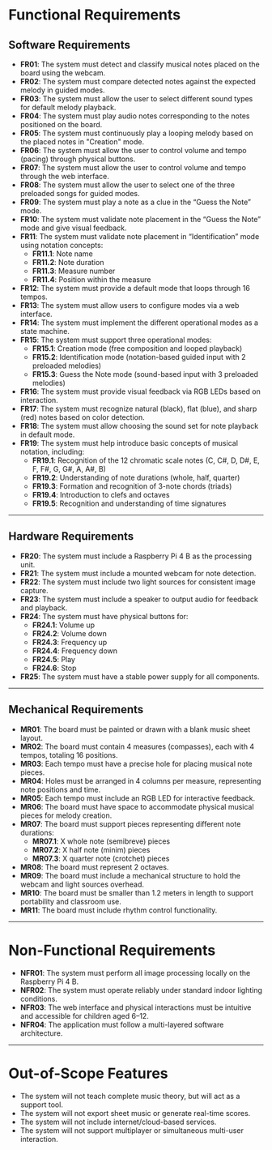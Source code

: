 
# Functional Requirements

## Software Requirements

- **FR01**: The system must detect and classify musical notes placed on the board using the webcam.  
- **FR02**: The system must compare detected notes against the expected melody in guided modes.  
- **FR03**: The system must allow the user to select different sound types for default melody playback.  
- **FR04**: The system must play audio notes corresponding to the notes positioned on the board.  
- **FR05**: The system must continuously play a looping melody based on the placed notes in "Creation" mode.  
- **FR06**: The system must allow the user to control volume and tempo (pacing) through physical buttons.  
- **FR07**: The system must allow the user to control volume and tempo through the web interface.  
- **FR08**: The system must allow the user to select one of the three preloaded songs for guided modes.  
- **FR09**: The system must play a note as a clue in the “Guess the Note” mode.  
- **FR10**: The system must validate note placement in the “Guess the Note” mode and give visual feedback.  
- **FR11**: The system must validate note placement in “Identification” mode using notation concepts:  
  - **FR11.1**: Note name  
  - **FR11.2**: Note duration  
  - **FR11.3**: Measure number  
  - **FR11.4**: Position within the measure  
- **FR12**: The system must provide a default mode that loops through 16 tempos.  
- **FR13**: The system must allow users to configure modes via a web interface.  
- **FR14**: The system must implement the different operational modes as a state machine.  
- **FR15**: The system must support three operational modes:  
  - **FR15.1**: Creation mode (free composition and looped playback)  
  - **FR15.2**: Identification mode (notation-based guided input with 2 preloaded melodies)  
  - **FR15.3**: Guess the Note mode (sound-based input with 3 preloaded melodies)  
- **FR16**: The system must provide visual feedback via RGB LEDs based on interaction.  
- **FR17**: The system must recognize natural (black), flat (blue), and sharp (red) notes based on color detection.  
- **FR18**: The system must allow choosing the sound set for note playback in default mode.  
- **FR19**: The system must help introduce basic concepts of musical notation, including:  
  - **FR19.1**: Recognition of the 12 chromatic scale notes (C, C#, D, D#, E, F, F#, G, G#, A, A#, B)  
  - **FR19.2**: Understanding of note durations (whole, half, quarter)  
  - **FR19.3**: Formation and recognition of 3-note chords (triads)  
  - **FR19.4**: Introduction to clefs and octaves  
  - **FR19.5**: Recognition and understanding of time signatures  


---

## Hardware Requirements

- **FR20**: The system must include a Raspberry Pi 4 B as the processing unit.  
- **FR21**: The system must include a mounted webcam for note detection.  
- **FR22**: The system must include two light sources for consistent image capture.  
- **FR23**: The system must include a speaker to output audio for feedback and playback.  
- **FR24**: The system must have physical buttons for:  
  - **FR24.1**: Volume up  
  - **FR24.2**: Volume down  
  - **FR24.3**: Frequency up  
  - **FR24.4**: Frequency down  
  - **FR24.5**: Play  
  - **FR24.6**: Stop  
- **FR25**: The system must have a stable power supply for all components.  

---

##  Mechanical Requirements

- **MR01**: The board must be painted or drawn with a blank music sheet layout.  
- **MR02**: The board must contain 4 measures (compasses), each with 4 tempos, totaling 16 positions.  
- **MR03**: Each tempo must have a precise hole for placing musical note pieces.  
- **MR04**: Holes must be arranged in 4 columns per measure, representing note positions and time.  
- **MR05**: Each tempo must include an RGB LED for interactive feedback.  
- **MR06**: The board must have space to accommodate physical musical pieces for melody creation.  
- **MR07**: The board must support pieces representing different note durations:  
  - **MR07.1**: X whole note (semibreve) pieces  
  - **MR07.2**: X half note (minim) pieces  
  - **MR07.3**: X quarter note (crotchet) pieces  
- **MR08**: The board must represent 2 octaves.  
- **MR09**: The board must include a mechanical structure to hold the webcam and light sources overhead.  
- **MR10**: The board must be smaller than 1.2 meters in length to support portability and classroom use.  
- **MR11**: The board must include rhythm control functionality.  

---

# Non-Functional Requirements

- **NFR01**: The system must perform all image processing locally on the Raspberry Pi 4 B.  
- **NFR02**: The system must operate reliably under standard indoor lighting conditions.  
- **NFR03**: The web interface and physical interactions must be intuitive and accessible for children aged 6–12.  
- **NFR04**: The application must follow a multi-layered software architecture.  

---

# Out-of-Scope Features

- The system will not teach complete music theory, but will act as a support tool.  
- The system will not export sheet music or generate real-time scores.  
- The system will not include internet/cloud-based services.  
- The system will not support multiplayer or simultaneous multi-user interaction.  

